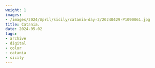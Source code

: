 ```yaml
---
weight: 1
images:
- /images/2024/April/sicily/catania-day-3/20240429-P1090061.jpg
title: Catania.
date: 2024-05-02
tags:
- archive
- digital
- color
- catania
- sicily
---
```


